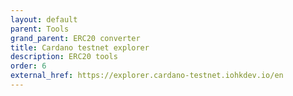 ```yaml
---
layout: default
parent: Tools
grand_parent: ERC20 converter 
title: Cardano testnet explorer
description: ERC20 tools
order: 6
external_href: https://explorer.cardano-testnet.iohkdev.io/en
---
```

